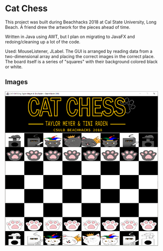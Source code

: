 # Cat Chess
This project was built during Beachhacks 2018 at Cal State University, Long Beach. A friend drew the artwork for the pieces ahead of time.

Written in Java using AWT, but I plan on migrating to JavaFX and redoing/cleaning up a lot of the code.

Used: MouseListener, JLabel. The GUI is arranged by reading data from a two-dimensional array and placing the correct images in the correct place. The board itself is a series of "squares" with their background colored black or white.

## Images
![Cat Chess](Images/image01.png)